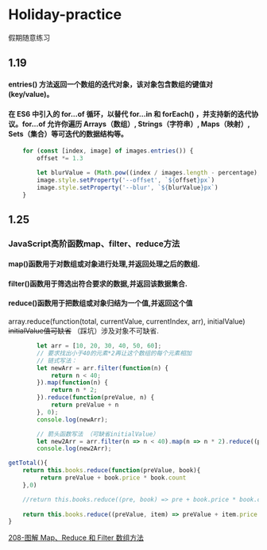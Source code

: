 # Holiday-practice
假期随意练习
## 1.19
#### entries() 方法返回一个数组的迭代对象，该对象包含数组的键值对 (key/value)。
    
#### 在 ES6 中引入的 for...of 循环，以替代 for...in 和 forEach() ，并支持新的迭代协议。for...of 允许你遍历 Arrays（数组）, Strings（字符串）, Maps（映射）, Sets（集合）等可迭代的数据结构等。

```JavaScript 
    for (const [index, image] of images.entries()) {
        offset *= 1.3

        let blurValue = (Math.pow((index / images.length - percentage),2)*blur)
        image.style.setProperty('--offset', `${offset}px`)
        image.style.setProperty('--blur', `${blurValue}px`)
    }
```

## 1.25
### JavaScript高阶函数map、filter、reduce方法
#### map()函数用于对数组或对象进行处理,并返回处理之后的数组.
#### filter()函数用于筛选出符合要求的数据,并返回该数据集合.
#### reduce()函数用于把数组或对象归结为一个值,并返回这个值
array.reduce(function(total, currentValue, currentIndex, arr), initialValue) ~~initialValue值可缺省~~ （踩坑）涉及对象不可缺省.
```JavaScript
        let arr = [10, 20, 30, 40, 50, 60];
        // 要求找出小于40的元素*2再让这个数组的每个元素相加
        // 链式写法：
        let newArr = arr.filter(function(n) {
            return n < 40;
        }).map(function(n) {
            return n * 2;
        }).reduce(function(preValue, n) {
            return preValue + n
        }, 0);
        console.log(newArr);

        // 箭头函数写法 （可缺省initialValue）
        let new2Arr = arr.filter(n => n < 40).map(n => n * 2).reduce((pre, n) => pre + n);
        console.log(new2Arr);
```
```JavaScript
getTotal(){            
    return this.books.reduce(function(preValue, book){
         return preValue + book.price * book.count
    },0)

    //return this.books.reduce((pre, book) => pre + book.price * book.count) 返回了 [object Object]000
               
    return this.books.reduce((preValue, item) => preValue + item.price * item.count, 0) 
}
```
[208-图解 Map、Reduce 和 Filter 数组方法](https://cloud.tencent.com/developer/article/1470133)